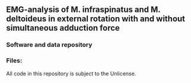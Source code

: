 ## EMG-analysis of M. infraspinatus and M. deltoideus in external rotation with and without simultaneous adduction force
### Software and data repository

### Files:



All code in this repository is subject to the Unlicense.
